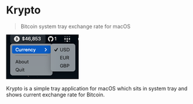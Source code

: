 # Krypto

> Bitcoin system tray exchange rate for macOS

![Krypto](./assets/krypto.png)

Krypto is a simple tray application for macOS which sits in system tray and shows current exchange rate for Bitcoin.